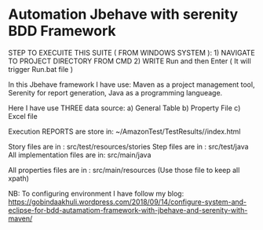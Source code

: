 # Automation Jbehave with serenity BDD Framework

STEP TO EXECUITE THIS SUITE ( FROM WINDOWS SYSTEM ):
	1) NAVIGATE TO PROJECT DIRECTORY FROM CMD
	2) WRITE Run and then Enter ( It will trigger Run.bat file )

In this Jbehave framework I have use:
Maven as a project management tool,
Serenity for report generation,
Java as a programming langueage.

Here I have use THREE data source:
	a) General Table
	b) Property File
	c) Excel file

Execution REPORTS are store in: ~/AmazonTest/TestResults/<Folder>/index.html

Story files are in : src/test/resources/stories
Step files are in :  src/test/java
All implementation files are in: src/main/java

All properties files are in : src/main/resources (Use those file to keep all xpath)


NB: To configuring environment I have follow my blog:
https://gobindaakhuli.wordpress.com/2018/09/14/configure-system-and-eclipse-for-bdd-autamatiom-framework-with-jbehave-and-serenity-with-maven/ 
